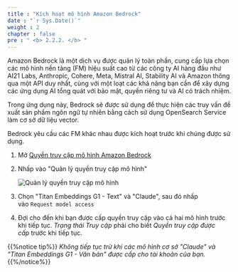 ```yaml
---
title : "Kích hoạt mô hình Amazon Bedrock"
date : "`r Sys.Date()`"
weight : 2
chapter : false
pre : " <b> 2.2.2. </b> "
---
```


Amazon Bedrock là một dịch vụ được quản lý toàn phần, cung cấp lựa chọn các mô hình nền tảng (FM) hiệu suất cao từ các công ty AI hàng đầu như AI21 Labs, Anthropic, Cohere, Meta, Mistral AI, Stability AI và Amazon thông qua một API duy nhất, cùng với một loạt các khả năng bạn cần để xây dựng các ứng dụng AI tổng quát với bảo mật, quyền riêng tư và AI có trách nhiệm.

Trong ứng dụng này, Bedrock sẽ được sử dụng để thực hiện các truy vấn đề xuất sản phẩm ngôn ngữ tự nhiên bằng cách sử dụng OpenSearch Service làm cơ sở dữ liệu vector.

Bedrock yêu cầu các FM khác nhau được kích hoạt trước khi chúng được sử dụng.

1. Mở [Quyền truy cập mô hình Amazon Bedrock](https://us-west-2.console.aws.amazon.com/bedrock/home?region=us-west-2#/modelaccess) 
    
2. Nhấp vào "Quản lý quyền truy cập mô hình"
    
    ![Quản lý quyền truy cập mô hình](https://static.us-east-1.prod.workshops.aws/public/c768eb2c-360b-491e-8422-bfd253e11581/static/images/ddb-os-zetl10.jpg)
    
3. Chọn "Titan Embeddings G1 - Text" và "Claude", sau đó nhấp vào `Request model access`
    
4. Đợi cho đến khi bạn được cấp quyền truy cập vào cả hai mô hình trước khi tiếp tục. _Trạng thái Truy cập_ phải cho biết _Quyền truy cập được cấp_ trước khi tiếp tục.
    
{{%notice tip%}}
_Không tiếp tục trừ khi các mô hình cơ sở "Claude" và "Titan Embeddings G1 - Văn bản" được cấp cho tài khoản của bạn._
{{%/notice%}}